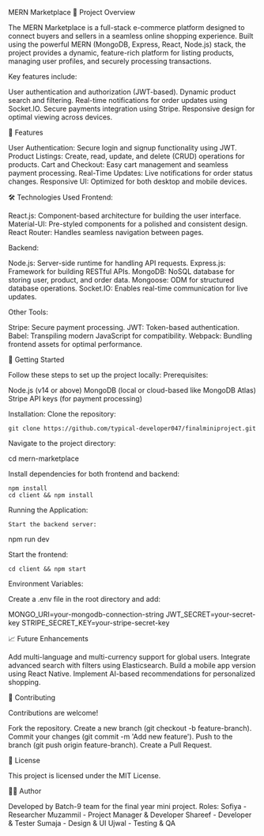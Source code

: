 MERN Marketplace
📜 Project Overview

The MERN Marketplace is a full-stack e-commerce platform designed to connect buyers and sellers in a seamless online shopping experience. Built using the powerful MERN (MongoDB, Express, React, Node.js) stack, the project provides a dynamic, feature-rich platform for listing products, managing user profiles, and securely processing transactions.

Key features include:

User authentication and authorization (JWT-based).
Dynamic product search and filtering.
Real-time notifications for order updates using Socket.IO.
Secure payments integration using Stripe.
Responsive design for optimal viewing across devices.

🌟 Features

User Authentication: Secure login and signup functionality using JWT.
Product Listings: Create, read, update, and delete (CRUD) operations for products.
Cart and Checkout: Easy cart management and seamless payment processing.
Real-Time Updates: Live notifications for order status changes.
Responsive UI: Optimized for both desktop and mobile devices.

🛠️ Technologies Used
Frontend:

React.js: Component-based architecture for building the user interface.
Material-UI: Pre-styled components for a polished and consistent design.
React Router: Handles seamless navigation between pages.

Backend:

Node.js: Server-side runtime for handling API requests.
Express.js: Framework for building RESTful APIs.
MongoDB: NoSQL database for storing user, product, and order data.
Mongoose: ODM for structured database operations.
Socket.IO: Enables real-time communication for live updates.

Other Tools:

Stripe: Secure payment processing.
JWT: Token-based authentication.
Babel: Transpiling modern JavaScript for compatibility.
Webpack: Bundling frontend assets for optimal performance.

🚀 Getting Started

Follow these steps to set up the project locally:
Prerequisites:

Node.js (v14 or above)
MongoDB (local or cloud-based like MongoDB Atlas)
Stripe API keys (for payment processing)

Installation:
Clone the repository:

    git clone https://github.com/typical-developer047/finalminiproject.git

Navigate to the project directory:

cd mern-marketplace

Install dependencies for both frontend and backend:

    npm install
    cd client && npm install

Running the Application:

    Start the backend server:

npm run dev

Start the frontend:

    cd client && npm start

Environment Variables:

Create a .env file in the root directory and add:

MONGO_URI=your-mongodb-connection-string
JWT_SECRET=your-secret-key
STRIPE_SECRET_KEY=your-stripe-secret-key

📈 Future Enhancements

Add multi-language and multi-currency support for global users.
Integrate advanced search with filters using Elasticsearch.
Build a mobile app version using React Native.
Implement AI-based recommendations for personalized shopping.

🤝 Contributing

Contributions are welcome!

Fork the repository.
Create a new branch (git checkout -b feature-branch).
Commit your changes (git commit -m 'Add new feature').
Push to the branch (git push origin feature-branch).
Create a Pull Request.

📝 License

This project is licensed under the MIT License.

👨‍💻 Author

Developed by Batch-9 team for the final year mini project.
Roles:
Sofiya - Researcher
Muzammil - Project Manager & Developer
Shareef - Developer & Tester
Sumaja - Design & UI
Ujwal - Testing & QA

